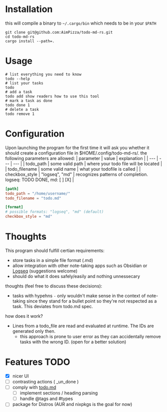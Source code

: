 # Installation

this will compile a binary to `~/.cargo/bin` which needs to be in your `$PATH` 
```shell
git clone git@github.com:AimPizza/todo-md-rs.git
cd todo-md-rs
cargo install --path=.
```
# Usage

```shell
# list everything you need to know
todo --help
# list your tasks
todo
# add a task
todo add show readers how to use this tool
# mark a task as done
todo done 1
# delete a task
todo remove 1
```

# Configuration

Upon launching the program for the first time it will ask you whether it should create a configuration file in $HOME/.config/todo-md-rs/.
the following parameters are allowed:
| parameter | value | explanation |
| --- | --- | --- |
| todo_path | some valid path | where your todo file will be located |
| todo_filename | some valid name | what your todofile is called |
| checkbox_style | "logseq", "md" | recognizes patterns of completion. logseq: TODO DONE, md: [ ] [X] |

```toml
[path]
todo_path = "/home/username/"
todo_filename = "todo.md"

[format]
# possible formats: "logseq", "md" (default)
checkbox_style = "md"

```
# Thoughts
This program should fulfill certian requirements:

- store tasks in a simple file format (.md)  
- allow integration with other note-taking apps such as Obsidian or [Logseq](https://github.com/logseq/logseq) (suggestions welcome)  
- should do what it does safely/easily and nothing unnessecary  


thoughts (feel free to discuss these decisions):

- tasks with hypehns `-` only wouldn't make sense in the context of note-taking since they stand for a bullet point so they're not respected as a task. This deviates from todo.md spec.  


how does it work?

- Lines from a todo_file are read and evaluated at runtime. The IDs are generated only then.
  - this approach is prone to user error as they can accidentally remove tasks with the wrong ID. (open for a better solution)

# Features TODO

- [x] nicer UI
- [ ] contrasting actions ( _un_done )
- [ ] comply with [todo.md](https://github.com/todomd/todo.md)
  - [ ] implement sections / heading parsing
  - [ ] handle @tags and #types
- [ ] package for Distros (AUR and nixpkgs is the goal for now)
